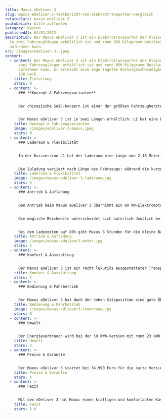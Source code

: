 ```yaml
---
title: Maxus eDeliver 3
slug: maxus-edeliver-3-testbericht-von-elektrotransporter-vergleich
relatedCars: maxus-edeliver-3
youtubeLink: bitte auffuelen
category: Kasten
publishedAt: 04/01/2022
description: Der Maxus eDeliver 3 ist ein Elektrotransporter der Klasse N1, der
  in zwei Fahrzeuglängen erhältlich ist und rund 850 Kilogramm Nutzlast
  aufnehmen kann.
src: /images/edeliver-3-.jpeg
content:
  - content: Der Maxus eDeliver 3 ist ein Elektrotransporter der Klasse N1, der in
      zwei Fahrzeuglängen erhältlich ist und rund 850 Kilogramm Nutzlast
      aufnehmen kann. Er erreicht eine abgeriegelte Höchstgeschwindigkeit von
      120 km/h.
    title: Einleitung
    stars: 0
  - content: >-
      ### **Konzept & Fahrzeugvarianten**


      Der chinesische SAIC-Konzern ist einer der größten Fahrzeughersteller der Welt mit verschiedenen Marken, unter anderem MG Rover. Eine weitere Marke ist Maxus, die besonders für SUVs und Nutzfahrzeuge bekannt ist. Im Bereich der Elektrotransporter hat Maxus neben dem großen EV 80 auch den eDeliver 3 im Angebot, einen Kastenwagen in zwei Längen, der speziell auf Lieferfirmen abzielt.


      Der Maxus eDeliver 3 ist in zwei Längen erhältlich: L1 hat eine Länge von 4,55 Meter, während die Version L2 stolze 60 Zentimeter länger ist. Der Kunde hat zudem die Wahl zwischen zwei Akku-Versionen mit Kapazitäten von 35 bzw. 50 kWh. Beides sind Lithium-Ionen-Batterien.
    title: Konzept & Fahrzeugvarianten
    image: /images/edeliver-3-maxus.jpeg
    stars: 0
  - content: >-
      ### Laderaum & Flexibilität


      In der Kurzversion L1 hat der Laderaum eine Länge von 2,18 Meter, wodurch eine Ladevolumen von 4.800 Liter zur Verfügung steht. Als L2 können Waren und Güter bis zu einer Länge von 2,77 Meter verstaut werden. Insgesamt besitzt der lange Elektrotransporter ein Ladevolumen von 6.300 Liter. Die Beladung wird über zwei Flügeltüren im Heck sowie eine seitliche Schiebetür vollzogen, die Ladekante ist mit 54 Zentimeter angenehm niedrig.


      Die Zuladung variiert nach Länge des Fahrzeugs: während die kurze Version mit 50 kWh-Akku 830 Kilogramm aufnehmen kann, sind es in der Langversion 865 Kilogramm. Die Anhängelast beträgt 750 Kilogramm gebremst und zwischen 945 und 1015 Kilogramm mit einem ungebremsten Hänger.
    title: Laderaum & Flexibilität
    image: /images/maxus-edeliver-3-laderaum.jpg
    stars: 3
  - content: >-
      ### Antrieb & Aufladung


      Den Antrieb beim Maxus eDeliver 3 übernimmt ein 90 kW-Elektromotor, der ein Drehmoment von 250 Nm bereitstellen kann. Damit erreicht der E-Transporter eine Höchstgeschwindigkeit von 120 km/h, die elektronisch abgeregelt ist, um die Reichweite nicht zu sehr einzuschränken.


      Die mögliche Reichweite unterscheidet sich natürlich deutlich bei den beiden Akku-Varianten. Die kombinierte WLTP-Reichweite liegt bei der 35 kWh-Version zwischen 150 und 158 Kilometer, mit großem Akku sind 230 bis 240 Kilometer möglich. Die Verbrauchsangaben liegen zwischen 23,6 und 25,3 kWh auf 100 Kilometer.


      Bei den Ladezeiten auf 80% gibt Maxus 6 Stunden für die kleine Batterie und 8 Stunden für die 53 kWh-Variante an. Mit einem Gleichstrom-Schnellladeanschluss soll diese Aufladung in nur 45 Minuten möglich sein.
    title: Antrieb & Aufladung
    image: /images/maxus-edeliver3-motor.jpg
    stars: 4
  - content: >-
      ### Komfort & Ausstattung


      Der Maxus eDeliver 3 ist ein recht luxuriös ausgestatteter Transporter, der bereits serienmäßig mit einer manuellen Klimaanlage, einem Bordcomputer, einem Radio mit Bluetooth-Funktion und einer Sitzheizung zum Kunden kommt und somit für Lieferfahrer viel Komfort bietet. Die Rückfahrkamera und die Berganfahrhilfe sind weitere kostenlose Details, die den Alltag im eDeliver 3 für Gewerbetreibende deutlich erleichtern sollten. Zusätzliche Optionen sind hingegen rar, so ist nur eine Metallic-Lackierung gegen Aufpreis zu bekommen.
    title: Komfort & Ausstattung
    stars: 4
  - content: >-
      ### Bedienung & Fahrbetrieb


      Der Maxus eDeliver 3 hat dank der hohen Sitzposition eine gute Übersicht, allerdings ist wie bei den meisten geschlossenen Kastenwagen die Übersicht eingeschränkt. Die Ladekante ist mit 54 Zentimeter angenehm niedrig, wodurch sich der Elektrotransporter einfach per Heck- oder Seitentür beladen lässt. Ein Flottenmanagement-System wird derzeit nicht angeboten.
    title: Bedienung & Fahrbetrieb
    image: /images/maxus-edliever3-innenraum.jpg
    stars: 0
  - content: >-
      ### Umwelt


      Der Energieverbrauch wird bei der 50 kWh-Version mit rund 23 kWh auf 100 Kilometer angegeben. Dies entspricht bei 30 Cent pro kWh ungefähr 6,90 Euro Energiekosten. Ein Solarmodul für eine erweiterte Reichweite wird derzeit leider nicht angeboten.
    title: Umwelt
    stars: 3
  - content: >-
      ### Preise & Garantie


      Der Maxus eDeliver 3 startet bei 34.990 Euro für die kurze Version mit kleinem Akku, das Topmodell (L2 mit 53 kWh-Akku) kostet exakt 5.000 Euro mehr. Das ist sicher nicht billig, allerdings bekommt man dafür einen leistungsstarken Elektrotransporter mit umfangreicher Ausstattung. Außerdem ist die Herstellergarantie auf das Fahrzeug mit 5 Jahren bzw. 100.000 Kilometer sehr großzügig. Auf den Lithium-Ionen-Akku gibt es sogar 8 Jahre bzw. 160.000 Kilometer Garantie.
    title: Preise & Garantie
    stars: 4
  - content: >-
      ### Fazit


      Mit dem eDeliver 3 hat Maxus einen kräftigen und komfortablen Kastenwagen im Angebot, der außerdem mit ordentlicher Reichweite und viel Stauraum aufwartet. Wirklich günstig ist er dadurch zwar nicht, allerdings immer noch rund 10.000 Euro preiswerter als ein Mercedes-Benz eVito. Allein das dürfte schon genug Anreiz für einige Käufer sein.
    title: Fazit
    stars: 3.6
---
```

